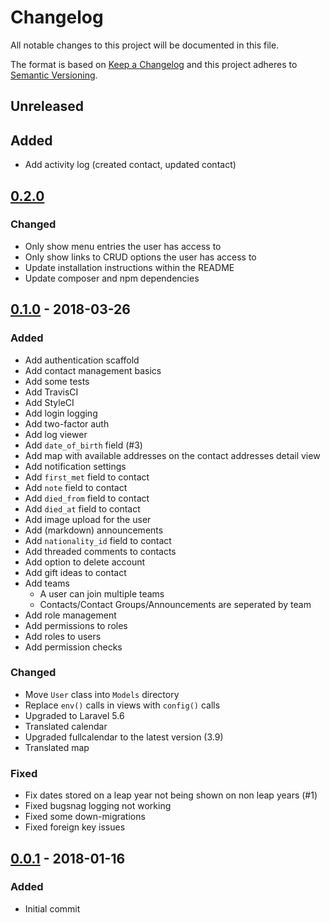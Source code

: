 # Changelog
All notable changes to this project will be documented in this file.

The format is based on [Keep a Changelog](http://keepachangelog.com/en/1.0.0/)
and this project adheres to [Semantic Versioning](http://semver.org/spec/v2.0.0.html).

## Unreleased
## Added
- Add activity log (created contact, updated contact)

## [0.2.0]
### Changed
- Only show menu entries the user has access to
- Only show links to CRUD options the user has access to
- Update installation instructions within the README
- Update composer and npm dependencies

## [0.1.0] - 2018-03-26
### Added
- Add authentication scaffold
- Add contact management basics
- Add some tests
- Add TravisCI
- Add StyleCI
- Add login logging
- Add two-factor auth
- Add log viewer
- Add `date_of_birth` field (#3)
- Add map with available addresses on the contact addresses detail view
- Add notification settings
- Add `first_met` field to contact
- Add `note` field to contact
- Add `died_from` field to contact
- Add `died_at` field to contact
- Add image upload for the user
- Add (markdown) announcements
- Add `nationality_id` field to contact
- Add threaded comments to contacts
- Add option to delete account
- Add gift ideas to contact
- Add teams
  - A user can join multiple teams
  - Contacts/Contact Groups/Announcements are seperated by team
- Add role management
- Add permissions to roles
- Add roles to users
- Add permission checks

### Changed
- Move `User` class into `Models` directory
- Replace `env()` calls in views with `config()` calls
- Upgraded to Laravel 5.6
- Translated calendar
- Upgraded fullcalendar to the latest version (3.9)
- Translated map

### Fixed
- Fix dates stored on a leap year not being shown on non leap years (#1)
- Fixed bugsnag logging not working
- Fixed some down-migrations
- Fixed foreign key issues

## [0.0.1] - 2018-01-16
### Added
 - Initial commit


[0.2.0]: https://github.com/alexanderglueck/contacts/compare/0.1.0...0.2.0
[0.1.0]: https://github.com/alexanderglueck/contacts/compare/0.0.1...0.1.0
[0.0.1]: https://github.com/alexanderglueck/contacts/releases/tag/0.0.1
